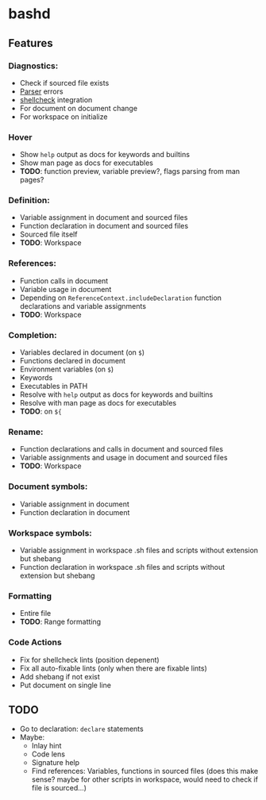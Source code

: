 # bashd

## Features

### Diagnostics:

- Check if sourced file exists
- [Parser](https://github.com/mvdan/sh/) errors
- [shellcheck](https://github.com/koalaman/shellcheck) integration
- For document on document change
- For workspace on initialize

### Hover

- Show `help` output as docs for keywords and builtins
- Show man page as docs for executables
- **TODO**: function preview, variable preview?, flags parsing from man pages?

### Definition:

- Variable assignment in document and sourced files
- Function declaration in document and sourced files
- Sourced file itself
- **TODO**: Workspace

### References:

- Function calls in document
- Variable usage in document
- Depending on `ReferenceContext.includeDeclaration` function declarations and
  variable assignments
- **TODO**: Workspace

### Completion:

- Variables declared in document (on `$`)
- Functions declared in document
- Environment variables (on `$`)
- Keywords
- Executables in PATH
- Resolve with `help` output as docs for keywords and builtins
- Resolve with man page as docs for executables
- **TODO**: on `${`

### Rename:

- Function declarations and calls in document and sourced files
- Variable assignments and usage in document and sourced files
- **TODO**: Workspace

### Document symbols:

- Variable assignment in document
- Function declaration in document

### Workspace symbols:

- Variable assignment in workspace .sh files and scripts without extension but
  shebang
- Function declaration in workspace .sh files and scripts without extension but
  shebang

### Formatting

- Entire file
- **TODO**: Range formatting

### Code Actions

- Fix for shellcheck lints (position depenent)
- Fix all auto-fixable lints (only when there are fixable lints)
- Add shebang if not exist
- Put document on single line

## TODO

- Go to declaration: `declare` statements
- Maybe:
  - Inlay hint
  - Code lens
  - Signature help
  - Find references: Variables, functions in sourced files (does this make
    sense? maybe for other scripts in workspace, would need to check if file is
    sourced...)
